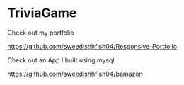 # TriviaGame
Check out my portfolio 

https://github.com/sweedishhfish04/Responsive-Portfolio



Check out an App I built using mysql

https://github.com/sweedishhfish04/bamazon
